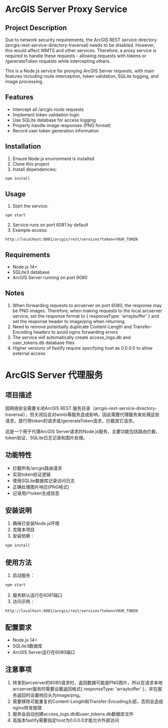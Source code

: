 # ArcGIS Server Proxy Service

## Project Description

Due to network security requirements, the ArcGIS REST service directory (arcgis-rest-service-directory-traversal) needs to be disabled. However, this would affect WMTS and other services. Therefore, a proxy service is required to handle these requests - allowing requests with tokens or /generateToken requests while intercepting others.

This is a Node.js service for proxying ArcGIS Server requests, with main features including route interception, token validation, SQLite logging, and image processing.

## Features

- Intercept all /arcgis route requests
- Implement token validation logic
- Use SQLite database for access logging
- Properly handle image responses (PNG format)
- Record user token generation information

## Installation

1. Ensure Node.js environment is installed
2. Clone this project
3. Install dependencies:
```bash
npm install
```

## Usage

1. Start the service:
```bash
npm start
```
2. Service runs on port 6081 by default
3. Example access:
```
http://localhost:6081/arcgis/rest/services?token=YOUR_TOKEN
```

## Requirements

- Node.js 14+
- SQLite3 database
- ArcGIS Server running on port 6080

## Notes

1. When forwarding requests to arcserver on port 6080, the response may be PNG images. Therefore, when making requests to the local arcserver service, set the response format to { responseType: 'arraybuffer' } and set the response header to image/png when returning.
2. Need to remove potentially duplicate Content-Length and Transfer-Encoding headers to avoid nginx forwarding errors
3. The service will automatically create access_logs.db and user_tokens.db database files
4. Higher versions of fastify require specifying host as 0.0.0.0 to allow external access

# ArcGIS Server 代理服务

## 项目描述

因网络安全需要关闭ArcGIS REST 服务目录（arcgis-rest-service-directory-traversal），但关闭后会对wmts等服务造成影响，因此需要代理服务来处理这些请求，放行带token的请求或/generateToken请求，拦截其它请求。

这是一个用于代理ArcGIS Server请求的Node.js服务，主要功能包括路由拦截、token验证、SQLite日志记录和图片处理。

## 功能特性

- 拦截所有/arcgis路由请求
- 实现token验证逻辑
- 使用SQLite数据库记录访问日志
- 正确处理图片响应(PNG格式)
- 记录用户token生成信息

## 安装说明

1. 确保已安装Node.js环境
2. 克隆本项目
3. 安装依赖：
```bash
npm install
```

## 使用方法

1. 启动服务：
```bash
npm start
```
2. 服务默认运行在6081端口
3. 访问示例：
```
http://localhost:6081/arcgis/rest/services?token=YOUR_TOKEN
```

## 配置要求

- Node.js 14+
- SQLite3数据库
- ArcGIS Server运行在6080端口

## 注意事项

1. 转发到arcserver的6080请求时，返回数据可能是PNG图片，所以在请求本地arcserver服务时需要设置返回格式{ responseType: 'arraybuffer' }，并在服务返回时设置响应头为image/png。
2. 需要移除可能重复的Content-Length和Transfer-Encoding头部，否则会造成nginx转发报错
3. 服务会自动创建access_logs.db和user_tokens.db数据库文件
4. 高版本fastify需要指定host为0.0.0.0才能允许外部访问

